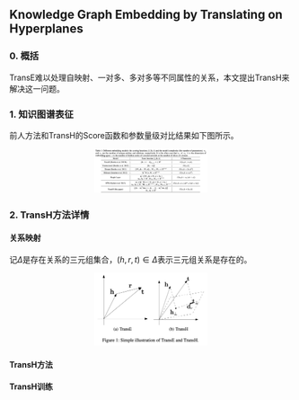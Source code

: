 ## Knowledge Graph Embedding by Translating on Hyperplanes

### 0. 概括

TransE难以处理自映射、一对多、多对多等不同属性的关系，本文提出TransH来解决这一问题。


### 1. 知识图谱表征

前人方法和TransH的Score函数和参数量级对比结果如下图所示。

<div align="center">
<img src=./Figure/TransHmodels.png width=40% />
</div>


### 2. TransH方法详情

#### 关系映射

记$\Delta$是存在关系的三元组集合，$(h, r, t)\in \Delta$表示三元组关系是存在的。

<div align="center">
<img src=./Figure/TransH-TransE.png width=40% />
</div>



#### TransH方法



#### TransH训练
